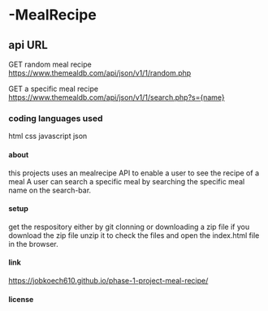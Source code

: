 # -MealRecipe

## api URL
 GET random meal recipe 
https://www.themealdb.com/api/json/v1/1/random.php

 GET a specific meal recipe
 https://www.themealdb.com/api/json/v1/1/search.php?s={name} 

### coding languages used
html 
css 
javascript
json

#### about
this projects uses an mealrecipe API to enable a user to see the recipe of a meal 
A user can search a specific meal by searching the specific meal name on the search-bar.

#### setup 
get the respository either by git clonning or downloading a zip file
if you download the zip file unzip it to check the files
and open the index.html file in the browser.


#### link 
https://jobkoech610.github.io/phase-1-project-meal-recipe/

#### license

